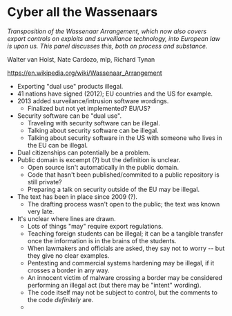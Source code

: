 # Cyber all the Wassenaars

*Transposition of the Wassenaar Arrangement, which now also covers export controls on exploits and surveillance technology, into European law is upon us. This panel discusses this, both on process and substance.*

Walter van Holst, Nate Cardozo, mlp, Richard Tynan

https://en.wikipedia.org/wiki/Wassenaar_Arrangement

- Exporting "dual use" products illegal.
- 41 nations have signed (2012); EU countries and the US for example.
- 2013 added surveilance/intrusion software wordings.
	- Finalized but not yet implemented? EU/US?
- Security software can be "dual use".
	- Traveling with security software can be illegal.
	- Talking about security software can be illegal.
	- Talking about security software in the US with someone who lives in the EU can be illegal.
- Dual citizenships can potentially be a problem.
- Public domain is excempt (?) but the definition is unclear.
	- Open source isn't automatically in the public domain.
  - Code that hasn't been published/commited to a public repository is still private?
  - Preparing a talk on security outside of the EU may be illegal.
- The text has been in place since 2009 (?).
	- The drafting process wasn't open to the public; the text was known very late.
- It's unclear where lines are drawn.
	- Lots of things "may" require export regulations.
	- Teaching foreign students can be illegal; it can be a tangible transfer once the information is in the brains of the students.
	- When lawmakers and officials are asked, they say not to worry -- but they give no clear examples.
	- Pentesting and commercial systems hardening may be illegal, if it crosses a border in any way.
	- An innocent victim of malware crossing a border may be considered performing an illegal act (but there may be "intent" wording).
	- The code itself may not be subject to control, but the comments to the code *definitely* are.
	- 